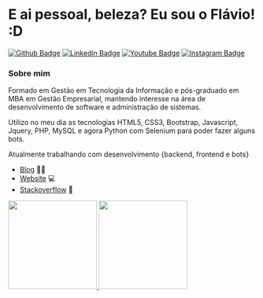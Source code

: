 # E ai pessoal, beleza? Eu sou o Flávio! :D

[![Github Badge](https://img.shields.io/badge/-Github-000?style=flat-square&logo=Github&logoColor=white&link=https://oliveiradeflavio.github.io)](https://oliveiradeflavio.github.io)
[![Linkedin Badge](https://img.shields.io/badge/-LinkedIn-blue?style=flat-square&logo=Linkedin&logoColor=white&link=https://www.linkedin.com/in/fladoliveira)](https://www.linkedin.com/in/fladoliveira)
[![Youtube Badge](https://img.shields.io/badge/-YouTube-ff0000?style=flat-square&labelColor=ff0000&logo=youtube&logoColor=white&link=https://www.youtube.com/channel/UCRPBNcEICRhlKb1IdKfiCxw)](https://www.youtube.com/channel/UCRPBNcEICRhlKb1IdKfiCxw)
[![Instagram Badge](https://img.shields.io/badge/Instagram-E4405F?style=flat-square&logo=instagram&logoColor=white&link=https://www.instagram.com/flavio_tech/)](https://www.instagram.com/flavio_tech/)

### Sobre mim
Formado em Gestão em Tecnologia da Informação e pós-graduado em MBA em Gestão Empresarial, mantendo interesse na área de desenvolvimento de software e administração de sistemas.

Utilizo no meu dia as tecnologias HTML5, CSS3, Bootstrap, Javascript, Jquery, PHP, MySQL e agora Python com Selenium para poder fazer alguns bots.

Atualmente trabalhando com desenvolvimento {backend, frontend e bots} 

- [Blog](https://www.blog.flaviodeoliveira.com.br/) ✍🏼 
- [Website](https://www.flaviodeoliveira.com.br/) 💻 
- [Stackoverflow](https://pt.stackoverflow.com/users/76896/fl%C3%A1vio) 🤖

<div>
<a href="https://github.com/oliveiradeflavio">
<img height="180em" src="https://github-readme-stats.vercel.app/api?username=oliveiradeflavio&show_icons=true&theme=dracula&include_all_commits=true&count_private=true" data-canonical-src="https://github-readme-stats.vercel.app/api?username=oliveiradeflavio&show_icons=true&theme=dracula&include_all_commits=true&count_private=true" style="max-width:100%;">

<img height="180em" src="https://github-readme-stats.vercel.app/api/top-langs/?username=oliveiradeflavio&amp;layout=compact&amp;langs_count=16&amp;theme=dracula" data-canonical-src="https://github-readme-stats.vercel.app/api/top-langs/?username=oliveiradeflavio&amp;layout=compact&amp;langs_count=16&amp;theme=dracula" style="max-width:100%;">
</a>
</div>
